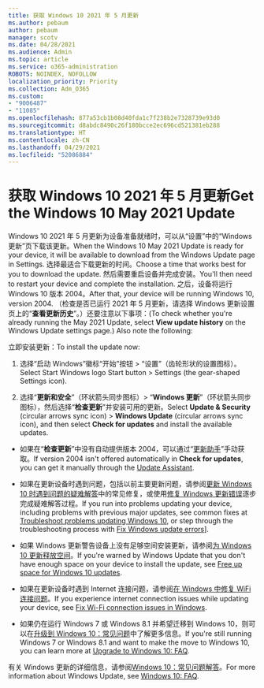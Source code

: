 ```yaml
---
title: 获取 Windows 10 2021 年 5 月更新
ms.author: pebaum
author: pebaum
manager: scotv
ms.date: 04/28/2021
ms.audience: Admin
ms.topic: article
ms.service: o365-administration
ROBOTS: NOINDEX, NOFOLLOW
localization_priority: Priority
ms.collection: Adm_O365
ms.custom:
- "9006487"
- "11085"
ms.openlocfilehash: 877a53cb1b08d40fda1c7f238b2e7328739e93d0
ms.sourcegitcommit: d8abdc8490c26f180bcce2ec696cd521381eb288
ms.translationtype: HT
ms.contentlocale: zh-CN
ms.lasthandoff: 04/29/2021
ms.locfileid: "52086884"
---
```

# <a name="get-the-windows-10-may-2021-update"></a><span data-ttu-id="c89b8-102">获取 Windows 10 2021 年 5 月更新</span><span class="sxs-lookup"><span data-stu-id="c89b8-102">Get the Windows 10 May 2021 Update</span></span>

<span data-ttu-id="c89b8-103">Windows 10 2021 年 5 月更新为设备准备就绪时，可以从“设置”中的“Windows 更新”页下载该更新。</span><span class="sxs-lookup"><span data-stu-id="c89b8-103">When the Windows 10 May 2021 Update is ready for your device, it will be available to download from the Windows Update page in Settings.</span></span> <span data-ttu-id="c89b8-104">选择最适合下载更新的时间。</span><span class="sxs-lookup"><span data-stu-id="c89b8-104">Choose a time that works best for you to download the update.</span></span> <span data-ttu-id="c89b8-105">然后需要重启设备并完成安装。</span><span class="sxs-lookup"><span data-stu-id="c89b8-105">You'll then need to restart your device and complete the installation.</span></span> <span data-ttu-id="c89b8-106">之后，设备将运行 Windows 10 版本 2004。</span><span class="sxs-lookup"><span data-stu-id="c89b8-106">After that, your device will be running Windows 10, version 2004.</span></span> <span data-ttu-id="c89b8-107">（检查是否已运行 2021 年 5 月更新，请选择 Windows 更新设置页上的“**查看更新历史**”。）还要注意以下事项：</span><span class="sxs-lookup"><span data-stu-id="c89b8-107">(To check whether you're already running the May 2021 Update, select **View update history** on the Windows Update settings page.) Also note the following:</span></span>  

<span data-ttu-id="c89b8-108">立即安装更新：</span><span class="sxs-lookup"><span data-stu-id="c89b8-108">To install the update now:</span></span>

1. <span data-ttu-id="c89b8-109">选择“启动 Windows”徽标“开始”按钮 > “设置”（齿轮形状的设置图标）。</span><span class="sxs-lookup"><span data-stu-id="c89b8-109">Select Start Windows logo Start button > Settings (the gear-shaped Settings icon).</span></span>

1. <span data-ttu-id="c89b8-110">选择“**更新和安全**”（环状箭头同步图标）> “**Windows 更新**”（环状箭头同步图标），然后选择“**检查更新**”并安装可用的更新。</span><span class="sxs-lookup"><span data-stu-id="c89b8-110">Select **Update & Security** (circular arrows sync icon) > **Windows Update** (circular arrows sync icon), and then select **Check for updates** and install the available updates.</span></span> 

- <span data-ttu-id="c89b8-111">如果在“**检查更新**”中没有自动提供版本 2004，可以通过“[更新助手](https://www.microsoft.com/software-download/windows10)”手动获取。</span><span class="sxs-lookup"><span data-stu-id="c89b8-111">If version 2004 isn't offered automatically in **Check for updates**, you can get it manually through the [Update Assistant](https://www.microsoft.com/software-download/windows10).</span></span>

- <span data-ttu-id="c89b8-112">如果在更新设备时遇到问题，包括以前主要更新问题，请参阅[更新 Windows 10 时遇到问题的疑难解答](https://support.microsoft.com/windows/troubleshoot-problems-updating-windows-10-188c2b0f-10a7-d72f-65b8-32d177eb136c)中的常见修复，或使用[修复 Windows 更新错误](https://support.microsoft.com/sbs/windows/fix-windows-update-errors-18b693b5-7818-5825-8a7e-2a4a37d6d787)逐步完成疑难解答过程。</span><span class="sxs-lookup"><span data-stu-id="c89b8-112">If you run into problems updating your device, including problems with previous major updates, see common fixes at [Troubleshoot problems updating Windows 10](https://support.microsoft.com/windows/troubleshoot-problems-updating-windows-10-188c2b0f-10a7-d72f-65b8-32d177eb136c), or step through the troubleshooting process with [Fix Windows update errors](https://support.microsoft.com/sbs/windows/fix-windows-update-errors-18b693b5-7818-5825-8a7e-2a4a37d6d787)].</span></span>

- <span data-ttu-id="c89b8-113">如果 Windows 更新警告设备上没有足够空间安装更新，请参阅[为 Windows 10 更新释放空间](https://support.microsoft.com/help/4013876)。</span><span class="sxs-lookup"><span data-stu-id="c89b8-113">If you're warned by Windows Update that you don't have enough space on your device to install the update, see [Free up space for Windows 10 updates](https://support.microsoft.com/help/4013876).</span></span>

- <span data-ttu-id="c89b8-114">如果在更新设备时遇到 Internet 连接问题，请参阅[在 Windows 中修复 WiFi 连接问题](https://support.microsoft.com/windows/fix-wi-fi-connection-issues-in-windows-9424a1f7-6a3b-65a6-4d78-7f07eee84d2c)。</span><span class="sxs-lookup"><span data-stu-id="c89b8-114">If you experience internet connection issues while updating your device, see [Fix Wi-Fi connection issues in Windows](https://support.microsoft.com/windows/fix-wi-fi-connection-issues-in-windows-9424a1f7-6a3b-65a6-4d78-7f07eee84d2c).</span></span>

- <span data-ttu-id="c89b8-115">如果仍在运行 Windows 7 或 Windows 8.1 并希望迁移到 Windows 10，则可以在[升级到 Windows 10：常见问题](https://support.microsoft.com/windows/upgrade-to-windows-10-faq-cce52341-7943-594e-72ce-e1cf00382445)中了解更多信息。</span><span class="sxs-lookup"><span data-stu-id="c89b8-115">If you're still running Windows 7 or Windows 8.1 and want to make the move to Windows 10, you can learn more at [Upgrade to Windows 10: FAQ](https://support.microsoft.com/windows/upgrade-to-windows-10-faq-cce52341-7943-594e-72ce-e1cf00382445).</span></span>

<span data-ttu-id="c89b8-116">有关 Windows 更新的详细信息，请参阅[Windows 10：常见问题解答](https://support.microsoft.com/windows/windows-update-faq-8a903416-6f45-0718-f5c7-375e92dddeb2)。</span><span class="sxs-lookup"><span data-stu-id="c89b8-116">For more information about Windows Update, see [Windows 10: FAQ](https://support.microsoft.com/windows/windows-update-faq-8a903416-6f45-0718-f5c7-375e92dddeb2).</span></span>



